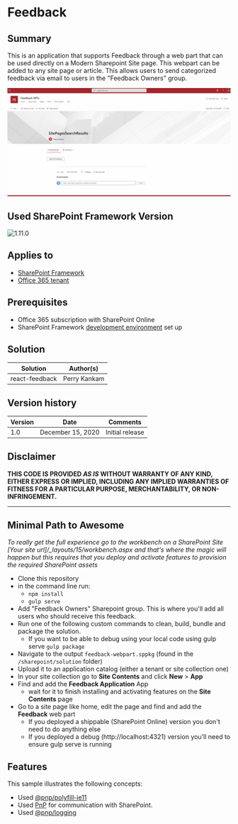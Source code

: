 # Feedback

## Summary

This is an application that supports Feedback through a web part that can be used directly on a Modern Sharepoint Site page. This webpart can be added to any site page or article. This allows users to send categorized feedback via email to users in the "Feedback Owners" group.

![Feedback](./assets/feedbackwebpart.gif)

## Used SharePoint Framework Version

![1.11.0](https://img.shields.io/badge/version-1.11.0-green.svg)

## Applies to

* [SharePoint Framework](https://docs.microsoft.com/sharepoint/dev/spfx/sharepoint-framework-overview)
* [Office 365 tenant](https://docs.microsoft.com/sharepoint/dev/spfx/set-up-your-development-environment)

## Prerequisites

* Office 365 subscription with SharePoint Online
* SharePoint Framework [development environment](https://docs.microsoft.com/sharepoint/dev/spfx/set-up-your-development-environment) set up

## Solution

Solution|Author(s)
--------|---------
react-feedback | Perry Kankam 

## Version history

Version|Date|Comments
-------|----|--------
1.0|December 15, 2020|Initial release

## Disclaimer

**THIS CODE IS PROVIDED *AS IS* WITHOUT WARRANTY OF ANY KIND, EITHER EXPRESS OR IMPLIED, INCLUDING ANY IMPLIED WARRANTIES OF FITNESS FOR A PARTICULAR PURPOSE, MERCHANTABILITY, OR NON-INFRINGEMENT.**

---

## Minimal Path to Awesome

*To really get the full experience go to the workbench on a SharePoint Site [Your site url]/_layouts/15/workbench.aspx and that's where the magic will happen but this requires that you deploy and activate features to provision the required SharePoint assets*

* Clone this repository
* in the command line run:
  * `npm install`
  * `gulp serve`
* Add "Feedback Owners" Sharepoint group. This is where you'll add all users who should receive this feedback.
* Run one of the following custom commands to clean, build, bundle and package the solution.
    * If you want to be able to debug using your local code using gulp serve
    `gulp package`
* Navigate to the output `feedback-webpart.sppkg` (found in the `/sharepoint/solution` folder)
* Upload it to an application catalog (either a tenant or site collection one)
* In your site collection go to **Site Contents** and click **New** > **App**
* Find and add the **Feedback Application** App 
    * wait for it to finish installing and activating features on the **Site Contents** page
* Go to a site page like home, edit the page and find and add the **Feedback** web part
    * If you deployed a shippable (SharePoint Online) version you don't need to do anything else
    * If you deployed a debug (http://localhost:4321) version you'll need to ensure gulp serve is running

## Features
This sample illustrates the following concepts:
- Used [@pnp/polyfill-ie11](https://pnp.github.io/pnpjs/concepts/polyfill/)
- Used [PnP](https://pnp.github.io/pnpjs/) for communication with SharePoint.
- Used [@pnp/logging](https://pnp.github.io/pnpjs/logging/)
